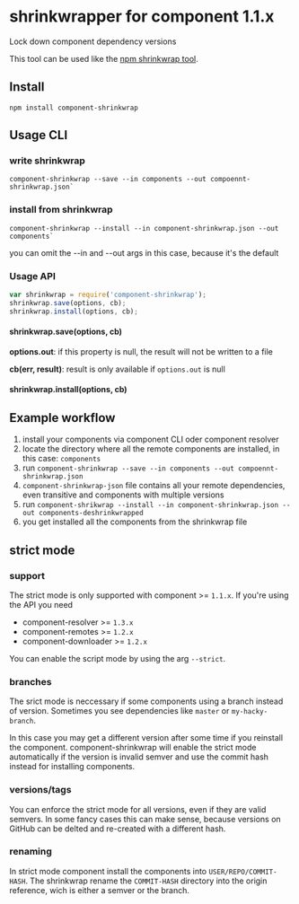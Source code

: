 # shrinkwrapper for component 1.1.x

Lock down component dependency versions

This tool can be used like the [npm shrinkwrap tool](https://docs.npmjs.com/cli/shrinkwrap).

## Install

`npm install component-shrinkwrap`

## Usage CLI

### write shrinkwrap

    component-shrinkwrap --save --in components --out compoennt-shrinkwrap.json`

### install from shrinkwrap

    component-shrinkwrap --install --in component-shrinkwrap.json --out components` 

you can omit the --in and --out args in this case, because it's the default

### Usage API

```js
var shrinkwrap = require('component-shrinkwrap');
shrinkwrap.save(options, cb);
shrinkwrap.install(options, cb);
```

#### shrinkwrap.save(options, cb)

__options.out__: if this property is null, the result will not be written to a file

__cb(err, result)__: result is only available if `options.out` is null

#### shrinkwrap.install(options, cb)

## Example workflow

1. install your components via component CLI oder component resolver
2. locate the directory where all the remote components are installed, in this case: `components`
3. run `component-shrinkwrap --save --in components --out compoennt-shrinkwrap.json`
4. `component-shrinkwrap-json` file contains all your remote dependencies, even transitive and components with multiple versions
5. run `component-shrikwrap --install --in component-shrinkwrap.json --out components-deshrinkwrapped` 
6. you get installed all the components from the shrinkwrap file

## strict mode

### support
The strict mode is only supported with component >= `1.1.x`.
If you're using the API you need 
- component-resolver >= `1.3.x`
- component-remotes >= `1.2.x` 
- component-downloader >= `1.2.x`

You can enable the script mode by using the arg `--strict`.

### branches
The srict mode is neccessary if some components using a branch instead of version.
Sometimes you see dependencies like `master` or `my-hacky-branch`.

In this case you may get a different version after some time if you reinstall the component.
component-shrinkwrap will enable the strict mode automatically if the version is invalid semver 
and use the commit hash instead for installing components.


### versions/tags
You can enforce the strict mode for all versions, even if they are valid semvers.
In some fancy cases this can make sense, because versions on GitHub can be delted and re-created
with a different hash.

### renaming
In strict mode component install the components into `USER/REPO/COMMIT-HASH`.
The shrinkwrap rename the `COMMIT-HASH` directory into the origin reference,
wich is either a semver or the branch.